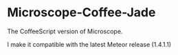 # Microscope-Coffee-Jade
The CoffeeScript version of Microscope. 

I make it compatible with the latest Meteor release (1.4.1.1)
